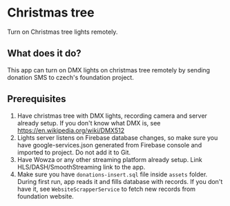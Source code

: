 # Christmas tree
Turn on Christmas tree lights remotely.

## What does it do?
This app can turn on DMX lights on christmas tree remotely by sending donation SMS to czech's foundation project.

## Prerequisites
1. Have christmas tree with DMX lights, recording camera and server already setup. If you don't know what DMX is, see https://en.wikipedia.org/wiki/DMX512
2. Lights server listens on Firebase database changes, so make sure you have google-services.json generated from Firebase console and imported to project. Do not add it to Git.
3. Have Wowza or any other streaming platform already setup. Link HLS/DASH/SmoothStreaming link to the app. 
4. Make sure you have `donations-insert.sql` file inside `assets` folder. During first run, app reads it and fills database with records. If you don't have it, see `WebsiteScrapperService` to fetch new records from foundation website.
